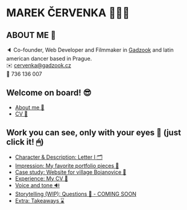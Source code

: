 # MAREK ČERVENKA 🙋🏻‍♂️

## ABOUT ME 📌

🔈 Co-founder, Web Developer and Filmmaker in <a href="https://gadzook.cz">Gadzook</a> and latin american dancer based in Prague.<br>
✉️ cervenka@gadzook.cz<br>
📱 736 136 007<br> 

## Welcome on board! 😎

- [About me 📌](en-for-designers/03-aboutness/03-aboutness)
- [CV 📌](case-study.md)


## Work you can see, only with your eyes 👀 (just click it! 🖱)

- [Character & Description: Letter I 🗂](en-for-designers/03-aboutness/03-aboutness)
- [Impression: My favorite portfolio pieces 📄](https://black2589.github.io/en-for-designers/02-impression/impression)
- [Case study: Website for village Bojanovice 📓](https://black2589.github.io/en-for-designers/03-aboutness/case-study.html)
- [Experience: My CV 📝](https://black2589.github.io/en-for-designers/04-experience/04-experience)
- [Voice and tone 🔊](https://black2589.github.io/en-for-designers/05-voice-tone/voice-tone)
- [Storytelling (WIP): Questions 📎 - COMING SOON](case-study.md)
- [Extra: Takeaways ⌛️](https://black2589.github.io/en-for-designers/extra-takeaways/extra)

